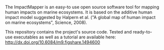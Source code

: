 The ImpactMapper is an easy-to use open source software tool for mapping human impacts on marine ecosystems. It is based on the additive human impact model suggested by Halpern et al. ("A global map of human impact on marine ecosystems", Science, 2008).

This repository contains the project's source code. Tested and ready-to-use executables as well as a tutorial are available here: http://dx.doi.org/10.6084/m9.figshare.1494600
